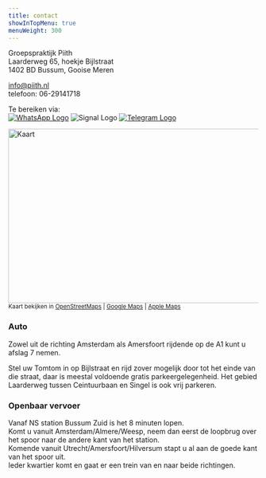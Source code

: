 ```yaml
---
title: contact
showInTopMenu: true
menuWeight: 300
---
```


Groepspraktijk Piith  
Laarderweg 65, hoekje Bijlstraat  
1402 BD Bussum, Gooise Meren

[info@piith.nl  
](mailto:info@piith.nl)telefoon: 06-29141718

Te bereiken via:  
[![WhatsApp Logo](http://piith.nl/wp-content/uploads/2013/02/whatsapp.png "WhatsApp")](https://wa.me/31629141718) ![Signal Logo](http://piith.nl/wp-content/uploads/2013/02/signal.png "Signal") [![Telegram Logo](http://piith.nl/wp-content/uploads/2013/02/telegram.png "Telegram")](https://t.me/LunaWesterik)

<img alt="Kaart" width="745" height="350" src="/map.png" />\
<small>Kaart bekijken in <a href="https://osm.org/go/0E6ZtM4W-?m=">OpenStreetMaps</a> | <a href="https://goo.gl/maps/a5KTvrL99Wq8Sofv5">Google Maps</a> | <a href="https://maps.apple.com/?address=Laarderweg%2065,%201402%20BD%20Bussum,%20Netherlands&ll=52.269240,5.167380&q=Laarderweg%2065&_ext=EiYpdni+RuMhSkAxMjL3luGjFEA59E3kogkjSkBB+tZYvOmyFEBQBA%3D%3D">Apple Maps</a></small>

### Auto

Zowel uit de richting Amsterdam als Amersfoort rijdende op de A1 kunt u afslag 7 nemen.

Stel uw Tomtom in op Bijlstraat en rijd zover mogelijk door tot het einde van die straat, daar is meestal voldoende gratis parkeergelegenheid. Het gebied Laarderweg tussen Ceintuurbaan en Singel is ook vrij parkeren.

### Openbaar vervoer

Vanaf NS station Bussum Zuid is het 8 minuten lopen.  
Komt u vanuit Amsterdam/Almere/Weesp, neem dan eerst de loopbrug over het spoor naar de andere kant van het station.  
Komende vanuit Utrecht/Amersfoort/Hilversum stapt u al aan de goede kant van het spoor uit.  
Ieder kwartier komt en gaat er een trein van en naar beide richtingen.
